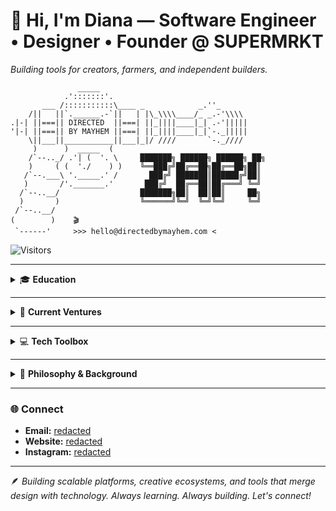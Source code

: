 # 👋 Hi, I'm Diana — Software Engineer • Designer • Founder @ SUPERMRKT
*Building tools for creators, farmers, and independent builders.*
```
               _____
            .':::::::'.
       ___ /:::::::::::\____ _            _.''_
    /||   ||`.______.-`||   | |\_\\\\____/_ _.-'\\\\
.|-| ||===|| DIRECTED  ||===| ||_||||____|_| .-'|||||
'|-| ||===|| BY MAYHEM ||===| ||_||||____|_|`-._|||||
    \||___||___________||___|_|/ ////       `-._////
     )      )  _____  (
    /`--.._/ .'| (  '. \     ███████╗ ██████╗ ██████╗ ██╗
    )     ( (  './    ) )    ╚══███╔╝██╔══██╗██╔══██╗██║
   /`--.___\ '._____.' /       ███╔╝ ███████║██████╔╝██║
   )       /'._______.'       ███╔╝  ██╔══██║██╔═══╝ ╚═╝
  /`--..__/                  ███████╗██║  ██║██║     ██╗
  )       )                  ╚══════╝╚═╝  ╚═╝╚═╝     ╚═╝
 /`--..__/
(        )    🎬 
 `------'     >>> hello@directedbymayhem.com <
```
![Visitors](https://visitor-badge.laobi.icu/badge?page_id=directedbyalex.directedbyalex)

---
<details>
<summary>🎓 <strong>Education</strong></summary>

- **B.Sc. in Computer Science** – Fullstack Development  
- **Minor in Marketing**

</details>

---

<details>
<summary>🚀 <strong>Current Ventures</strong></summary>

## 🐄 **AgriAuctioneer**  
Modernizing livestock & machinery auctions for the 21st century.  
*Because farmers deserve better than outdated platforms.*

![TypeScript](https://img.shields.io/badge/TypeScript-007ACC?style=for-the-badge&logo=typescript&logoColor=white)
![Next.js](https://img.shields.io/badge/Next.js-000000?style=for-the-badge&logo=next.js&logoColor=white)
![Go](https://img.shields.io/badge/Go-00ADD8?style=for-the-badge&logo=go&logoColor=white)
![React Native](https://img.shields.io/badge/React_Native-20232A?style=for-the-badge&logo=react&logoColor=61DAFB)
![PostgreSQL](https://img.shields.io/badge/PostgreSQL-316192?style=for-the-badge&logo=postgresql&logoColor=white)
![Docker](https://img.shields.io/badge/Docker-2496ED?style=for-the-badge&logo=docker&logoColor=white)
![Kubernetes](https://img.shields.io/badge/Kubernetes-326CE5?style=for-the-badge&logo=kubernetes&logoColor=white)

---

## 🛠️ **SUPERMRKT**  
A modular creative ecosystem built for scale and individuality.  
*Because the future of creativity deserves open, customizable tools.*

**Modules**  
- **No Credits** – Writing software  
- **Shelf** – Digital Asset Manager  
- **Spot** – Moodboard creation & sharing  
- **Aisle** – Domain & social handle marketplace  
- **Paleta** – Localization software  

![TypeScript](https://img.shields.io/badge/TypeScript-007ACC?style=for-the-badge&logo=typescript&logoColor=white)
![Next.js](https://img.shields.io/badge/Next.js-000000?style=for-the-badge&logo=next.js&logoColor=white)
![Go](https://img.shields.io/badge/Go-00ADD8?style=for-the-badge&logo=go&logoColor=white)
![React Native](https://img.shields.io/badge/React_Native-20232A?style=for-the-badge&logo=react&logoColor=61DAFB)
![PostgreSQL](https://img.shields.io/badge/PostgreSQL-316192?style=for-the-badge&logo=postgresql&logoColor=white)
![TailwindCSS](https://img.shields.io/badge/Tailwind_CSS-38B2AC?style=for-the-badge&logo=tailwind-css&logoColor=white)

</details>

---

<details>
<summary>💻 <strong>Tech Toolbox</strong></summary>

## **Languages & Frameworks**
![TypeScript](https://img.shields.io/badge/TypeScript-007ACC?style=for-the-badge&logo=typescript&logoColor=white)
![JavaScript](https://img.shields.io/badge/JavaScript-F7DF1E?style=for-the-badge&logo=javascript&logoColor=black)
![Go](https://img.shields.io/badge/Go-00ADD8?style=for-the-badge&logo=go&logoColor=white)
![Python](https://img.shields.io/badge/Python-3776AB?style=for-the-badge&logo=python&logoColor=white)
![C#](https://img.shields.io/badge/C%23-239120?style=for-the-badge&logo=c-sharp&logoColor=white)
![React](https://img.shields.io/badge/React-20232A?style=for-the-badge&logo=react&logoColor=61DAFB)
![Next.js](https://img.shields.io/badge/Next.js-000000?style=for-the-badge&logo=next.js&logoColor=white)
![Node.js](https://img.shields.io/badge/Node.js-43853D?style=for-the-badge&logo=node.js&logoColor=white)

## **DevOps & Infrastructure**
![Docker](https://img.shields.io/badge/Docker-2496ED?style=for-the-badge&logo=docker&logoColor=white)
![Kubernetes](https://img.shields.io/badge/Kubernetes-326CE5?style=for-the-badge&logo=kubernetes&logoColor=white)
![RabbitMQ](https://img.shields.io/badge/RabbitMQ-FF6600?style=for-the-badge&logo=rabbitmq&logoColor=white)

## **Databases**
![PostgreSQL](https://img.shields.io/badge/PostgreSQL-316192?style=for-the-badge&logo=postgresql&logoColor=white)
![MongoDB](https://img.shields.io/badge/MongoDB-4EA94B?style=for-the-badge&logo=mongodb&logoColor=white)
![Redis](https://img.shields.io/badge/Redis-DC382D?style=for-the-badge&logo=redis&logoColor=white)
![Neo4j](https://img.shields.io/badge/Neo4j-008CC1?style=for-the-badge&logo=neo4j&logoColor=white)

## **Testing & Automation**
![Playwright](https://img.shields.io/badge/Playwright-2EAD33?style=for-the-badge&logo=playwright&logoColor=white)
![Selenium](https://img.shields.io/badge/Selenium-43B02A?style=for-the-badge&logo=selenium&logoColor=white)

## **Design & Creative Tools**
![Figma](https://img.shields.io/badge/Figma-F24E1E?style=for-the-badge&logo=figma&logoColor=white)
![Adobe Photoshop](https://img.shields.io/badge/Adobe%20Photoshop-31A8FF?style=for-the-badge&logo=Adobe%20Photoshop&logoColor=black)
![Adobe Illustrator](https://img.shields.io/badge/Adobe%20Illustrator-FF9A00?style=for-the-badge&logo=adobe%20illustrator&logoColor=white)
![Adobe After Effects](https://img.shields.io/badge/Adobe%20After%20Effects-9999FF?style=for-the-badge&logo=Adobe%20After%20Effects&logoColor=white)
![Adobe Premiere Pro](https://img.shields.io/badge/Adobe%20Premiere%20Pro-9999FF?style=for-the-badge&logo=Adobe%20Premiere%20Pro&logoColor=white)
![Blender](https://img.shields.io/badge/Blender-F5792A?style=for-the-badge&logo=blender&logoColor=white)
</details>

---

<details>
<summary>🎯 <strong>Philosophy & Background</strong></summary>

## **Philosophy**
> "Technology should serve creators — not extract from them."  

**Building alternatives to:**  
`Adobe`, `Stripe`, and traditional agricultural platforms  

**Specialties:**  
`AgTech`, `Creator Tools`, `UX Design`

## **Past Roles**
- **Software Engineer** (Testing & Fullstack Development)  
- **Graphic Designer** (Branding & Marketing Collateral)  
- **Technical Support Specialist**  
- **Content Developer** (Educational Platforms)

</details>

---

### 🌐 **Connect**
- **Email:** [redacted](mailto:hello@directedbymayhem.com)  
- **Website:** [redacted](https://directedbymayhem.com)  
- **Instagram:** [redacted](https://instagram.com/directedbymayhem)

---
🪶 *Building scalable platforms, creative ecosystems, and tools that merge design with technology. Always learning. Always building. Let's connect!*
